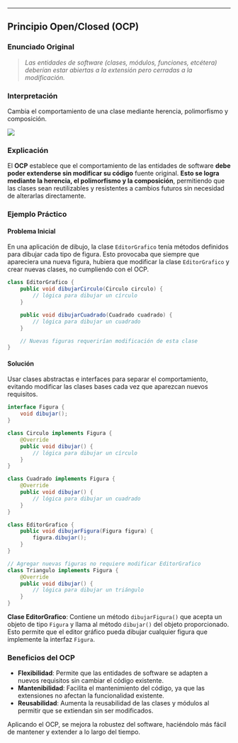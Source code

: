 
---

## Principio Open/Closed (OCP)

### Enunciado Original
> *Las entidades de software (clases, módulos, funciones, etcétera) deberían estar abiertas a la extensión pero cerradas a la modificación.*

### Interpretación
Cambia el comportamiento de una clase mediante herencia, polimorfismo y composición.

![](https://lh7-us.googleusercontent.com/docsz/AD_4nXfdlWYF-MCeZA2X_AJv0XLcrdFFPpTvAfkvWv6fcXHhtSKJURx0f6qWIr67dAXcysz6OpnlpohYaS7xMnFGdXGQ8uNac27tzMzzr8Na0JEp3wPT81qWB42OwnCtdV66D9mtWYSplCSW2ef6aOhimbFmuCo?key=VReuh94fGGpJZLGsXsGdUQ)

### Explicación
El **OCP** establece que el comportamiento de las entidades de software **debe poder extenderse sin modificar su código** fuente original. **Esto se logra mediante la herencia, el polimorfismo y la composición**, permitiendo que las clases sean reutilizables y resistentes a cambios futuros sin necesidad de alterarlas directamente.

### Ejemplo Práctico
#### Problema Inicial
En una aplicación de dibujo, la clase `EditorGrafico` tenía métodos definidos para dibujar cada tipo de figura. Esto provocaba que siempre que apareciera una nueva figura, hubiera que modificar la clase `EditorGrafico` y crear nuevas clases, no cumpliendo con el OCP.

```java
class EditorGrafico {
    public void dibujarCirculo(Circulo circulo) {
        // lógica para dibujar un círculo
    }

    public void dibujarCuadrado(Cuadrado cuadrado) {
        // lógica para dibujar un cuadrado
    }

    // Nuevas figuras requerirían modificación de esta clase
}
```

#### Solución
Usar clases abstractas e interfaces para separar el comportamiento, evitando modificar las clases bases cada vez que aparezcan nuevos requisitos.

```java
interface Figura {
    void dibujar();
}

class Circulo implements Figura {
    @Override
    public void dibujar() {
        // lógica para dibujar un círculo
    }
}

class Cuadrado implements Figura {
    @Override
    public void dibujar() {
        // lógica para dibujar un cuadrado
    }
}

class EditorGrafico {
    public void dibujarFigura(Figura figura) {
        figura.dibujar();
    }
}

// Agregar nuevas figuras no requiere modificar EditorGrafico
class Triangulo implements Figura {
    @Override
    public void dibujar() {
        // lógica para dibujar un triángulo
    }
}
```

**Clase EditorGrafico**: Contiene un método `dibujarFigura()` que acepta un objeto de tipo `Figura` y llama al método `dibujar()` del objeto proporcionado. Esto permite que el editor gráfico pueda dibujar cualquier figura que implemente la interfaz `Figura`.
### Beneficios del OCP

- **Flexibilidad**: Permite que las entidades de software se adapten a nuevos requisitos sin cambiar el código existente.
- **Mantenibilidad**: Facilita el mantenimiento del código, ya que las extensiones no afectan la funcionalidad existente.
- **Reusabilidad**: Aumenta la reusabilidad de las clases y módulos al permitir que se extiendan sin ser modificados.

Aplicando el OCP, se mejora la robustez del software, haciéndolo más fácil de mantener y extender a lo largo del tiempo.

